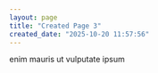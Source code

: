 ```yaml
---
layout: page
title: "Created Page 3"
created_date: "2025-10-20 11:57:56"
---
```


enim mauris ut vulputate ipsum 
